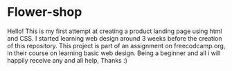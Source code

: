 # Flower-shop
Hello! This is my first attempt at creating a product landing page using html and CSS. I started learning web design around 3 weeks before the creation of this repository. This project is part of an assignment on freecodcamp.org, in their course on learning basic web design. Being a beginner and all i will happily receive any and all help, Thanks :)
